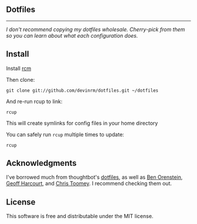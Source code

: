 ## Dotfiles
-----------

*I don't recommend copying my dotfiles wholesale. Cherry-pick from them so you
can learn about what each configuration does.*

Install
-------

Install [rcm](https://github.com/thoughtbot/rcm)

Then clone:

    git clone git://github.com/devinrm/dotfiles.git ~/dotfiles

And re-run rcup to link:

    rcup

This will create symlinks for config files in your home directory

You can safely run `rcup` multiple times to update:

    rcup

Acknowledgments
---------------
I've borrowed much from thoughtbot's
[dotfiles](https://github.com/thoughtbot/dotfiles), as well as [Ben Orenstein](https://github.com/r00k/dotfiles),
[Geoff Harcourt](https://github.com/geoffharcourt/dotfiles-local), and [Chris Toomey](https://github.com/christoomey/dotfiles).
I recommend checking them out.

License
-------
This software is free and distributable under the MIT license.
